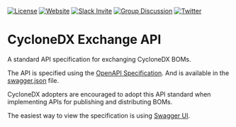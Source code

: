 [![License](https://img.shields.io/badge/license-Apache%202.0-brightgreen.svg)](LICENSE)
[![Website](https://img.shields.io/badge/https://-cyclonedx.org-blue.svg)](https://cyclonedx.org/)
[![Slack Invite](https://img.shields.io/badge/Slack-Join-blue?logo=slack&labelColor=393939)](https://cyclonedx.org/slack/invite)
[![Group Discussion](https://img.shields.io/badge/discussion-groups.io-blue.svg)](https://groups.io/g/CycloneDX)
[![Twitter](https://img.shields.io/twitter/url/http/shields.io.svg?style=social&label=Follow)](https://twitter.com/CycloneDX_Spec)

# CycloneDX Exchange API

A standard API specification for exchanging CycloneDX BOMs.

The API is specified using the [OpenAPI Specification](https://www.openapis.org/). And is available in the [swagger.json](swagger.json) file.

CycloneDX adopters are encouraged to adopt this API standard when implementing
APIs for publishing and distributing BOMs.

The easiest way to view the specification is using [Swagger UI](https://swagger.io/tools/swagger-ui/).
